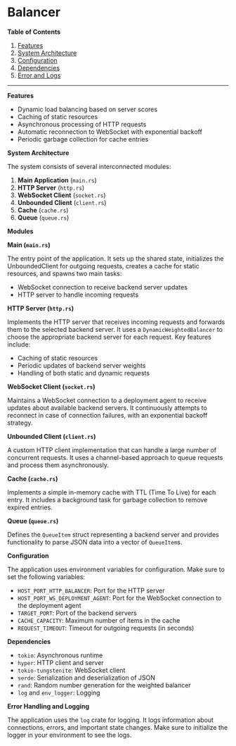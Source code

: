 # Balancer

**Table of Contents**

1. [Features](#b-features)
2. [System Architecture](#b-system-architecture)
3. [Configuration](#b-configuration)
4. [Dependencies](#b-dependencies)
5. [Error and Logs](#b-error-and-logs)

----

<a id="b-features"></a>**Features**

- Dynamic load balancing based on server scores
- Caching of static resources
- Asynchronous processing of HTTP requests
- Automatic reconnection to WebSocket with exponential backoff
- Periodic garbage collection for cache entries

<a id="b-system-architecture"></a>**System Architecture**

The system consists of several interconnected modules:

1. **Main Application** (`main.rs`)
2. **HTTP Server** (`http.rs`)
3. **WebSocket Client** (`socket.rs`)
4. **Unbounded Client** (`client.rs`)
5. **Cache** (`cache.rs`)
6. **Queue** (`queue.rs`)

**Modules**

**Main (`main.rs`)**

The entry point of the application. It sets up the shared state, initializes the UnboundedClient for outgoing requests, creates a cache for static resources, and spawns two main tasks:

- WebSocket connection to receive backend server updates
- HTTP server to handle incoming requests

**HTTP Server (`http.rs`)**

Implements the HTTP server that receives incoming requests and forwards them to the selected backend server. It uses a `DynamicWeightedBalancer` to choose the appropriate backend server for each request. Key features include:

- Caching of static resources
- Periodic updates of backend server weights
- Handling of both static and dynamic requests

**WebSocket Client (`socket.rs`)**

Maintains a WebSocket connection to a deployment agent to receive updates about available backend servers. It continuously attempts to reconnect in case of connection failures, with an exponential backoff strategy.

**Unbounded Client (`client.rs`)**

A custom HTTP client implementation that can handle a large number of concurrent requests. It uses a channel-based approach to queue requests and process them asynchronously.

**Cache (`cache.rs`)**

Implements a simple in-memory cache with TTL (Time To Live) for each entry. It includes a background task for garbage collection to remove expired entries.

**Queue (`queue.rs`)**

Defines the `QueueItem` struct representing a backend server and provides functionality to parse JSON data into a vector of `QueueItem`s.

<a id="b-configuration"></a>**Configuration**

The application uses environment variables for configuration. Make sure to set the following variables:

- `HOST_PORT_HTTP_BALANCER`: Port for the HTTP server
- `HOST_PORT_WS_DEPLOYMENT_AGENT`: Port for the WebSocket connection to the deployment agent
- `TARGET_PORT`: Port of the backend servers
- `CACHE_CAPACITY`: Maximum number of items in the cache
- `REQUEST_TIMEOUT`: Timeout for outgoing requests (in seconds)

<a id="b-dependencies"></a>**Dependencies**

- `tokio`: Asynchronous runtime
- `hyper`: HTTP client and server
- `tokio-tungstenite`: WebSocket client
- `serde`: Serialization and deserialization of JSON
- `rand`: Random number generation for the weighted balancer
- `log` and `env_logger`: Logging

<a id="b-error-and-logs"></a>**Error Handling and Logging**

The application uses the `log` crate for logging. It logs information about connections, errors, and important state changes. Make sure to initialize the logger in your environment to see the logs.
